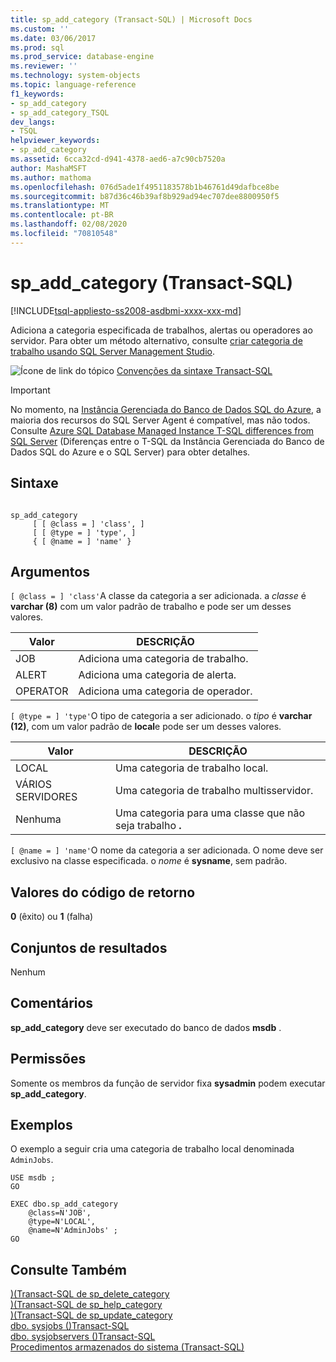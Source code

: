 ```yaml
---
title: sp_add_category (Transact-SQL) | Microsoft Docs
ms.custom: ''
ms.date: 03/06/2017
ms.prod: sql
ms.prod_service: database-engine
ms.reviewer: ''
ms.technology: system-objects
ms.topic: language-reference
f1_keywords:
- sp_add_category
- sp_add_category_TSQL
dev_langs:
- TSQL
helpviewer_keywords:
- sp_add_category
ms.assetid: 6cca32cd-d941-4378-aed6-a7c90cb7520a
author: MashaMSFT
ms.author: mathoma
ms.openlocfilehash: 076d5ade1f4951183578b1b46761d49dafbce8be
ms.sourcegitcommit: b87d36c46b39af8b929ad94ec707dee8800950f5
ms.translationtype: MT
ms.contentlocale: pt-BR
ms.lasthandoff: 02/08/2020
ms.locfileid: "70810548"
---
```

# <a name="sp_add_category-transact-sql"></a>sp_add_category (Transact-SQL)
[!INCLUDE[tsql-appliesto-ss2008-asdbmi-xxxx-xxx-md](../../includes/tsql-appliesto-ss2008-asdbmi-xxxx-xxx-md.md)]

  Adiciona a categoria especificada de trabalhos, alertas ou operadores ao servidor. Para obter um método alternativo, consulte [criar categoria de trabalho usando SQL Server Management Studio](/sql/ssms/agent/create-a-job-category).
  
 ![Ícone de link do tópico](../../database-engine/configure-windows/media/topic-link.gif "Ícone de link do tópico") [Convenções da sintaxe Transact-SQL](../../t-sql/language-elements/transact-sql-syntax-conventions-transact-sql.md)  
  
 > [!IMPORTANT]  
 > No momento, na [Instância Gerenciada do Banco de Dados SQL do Azure](https://docs.microsoft.com/azure/sql-database/sql-database-managed-instance), a maioria dos recursos do SQL Server Agent é compatível, mas não todos. Consulte [Azure SQL Database Managed Instance T-SQL differences from SQL Server](https://docs.microsoft.com/azure/sql-database/sql-database-managed-instance-transact-sql-information#sql-server-agent) (Diferenças entre o T-SQL da Instância Gerenciada do Banco de Dados SQL do Azure e o SQL Server) para obter detalhes.
  
## <a name="syntax"></a>Sintaxe  
  
```  
  
sp_add_category   
     [ [ @class = ] 'class', ]   
     [ [ @type = ] 'type', ]   
     { [ @name = ] 'name' }  
```  
  
## <a name="arguments"></a>Argumentos  
`[ @class = ] 'class'`A classe da categoria a ser adicionada. a *classe* é **varchar (8)** com um valor padrão de trabalho e pode ser um desses valores.  
  
|Valor|DESCRIÇÃO|  
|-----------|-----------------|  
|JOB|Adiciona uma categoria de trabalho.|  
|ALERT|Adiciona uma categoria de alerta.|  
|OPERATOR|Adiciona uma categoria de operador.|  
  
`[ @type = ] 'type'`O tipo de categoria a ser adicionado. o *tipo* é **varchar (12)**, com um valor padrão de **local**e pode ser um desses valores.  
  
|Valor|DESCRIÇÃO|  
|-----------|-----------------|  
|LOCAL|Uma categoria de trabalho local.|  
|VÁRIOS SERVIDORES|Uma categoria de trabalho multisservidor.|  
|Nenhuma|Uma categoria para uma classe que não seja trabalho **.**|  
  
`[ @name = ] 'name'`O nome da categoria a ser adicionada. O nome deve ser exclusivo na classe especificada. o *nome* é **sysname**, sem padrão.  
  
## <a name="return-code-values"></a>Valores do código de retorno  
 **0** (êxito) ou **1** (falha)  
  
## <a name="result-sets"></a>Conjuntos de resultados  
 Nenhum  
  
## <a name="remarks"></a>Comentários  
 **sp_add_category** deve ser executado do banco de dados **msdb** .  
  
## <a name="permissions"></a>Permissões  
 Somente os membros da função de servidor fixa **sysadmin** podem executar **sp_add_category**.  
  
## <a name="examples"></a>Exemplos  
 O exemplo a seguir cria uma categoria de trabalho local denominada `AdminJobs`.  
  
```  
USE msdb ;  
GO  
  
EXEC dbo.sp_add_category  
    @class=N'JOB',  
    @type=N'LOCAL',  
    @name=N'AdminJobs' ;  
GO  
```  
  
## <a name="see-also"></a>Consulte Também  
 [&#41;&#40;Transact-SQL de sp_delete_category](../../relational-databases/system-stored-procedures/sp-delete-category-transact-sql.md)   
 [&#41;&#40;Transact-SQL de sp_help_category](../../relational-databases/system-stored-procedures/sp-help-category-transact-sql.md)   
 [&#41;&#40;Transact-SQL de sp_update_category](../../relational-databases/system-stored-procedures/sp-update-category-transact-sql.md)   
 [dbo. sysjobs &#40;&#41;Transact-SQL](../../relational-databases/system-tables/dbo-sysjobs-transact-sql.md)   
 [dbo. sysjobservers &#40;&#41;Transact-SQL](../../relational-databases/system-tables/dbo-sysjobservers-transact-sql.md)   
 [Procedimentos armazenados do sistema &#40;Transact-SQL&#41;](../../relational-databases/system-stored-procedures/system-stored-procedures-transact-sql.md)  
  
  
